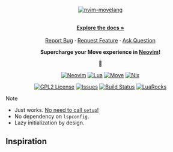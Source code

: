 <!-- markdownlint-disable -->
<br />
<div align="center">
  <a href="https://github.com/fishman/nvim-movelang">
    <img src="./nvim-movelang.svg" alt="nvim-movelang">
  </a>
  <p align="center">
    <br />
    <a href="./doc/nvim-movelang.txt"><strong>Explore the docs »</strong></a>
    <br />
    <br />
    <a href="https://github.com/fishman/nvim-movelang/issues/new?assignees=&labels=bug&projects=&template=bug_report.yml">Report Bug</a>
    ·
    <a href="https://github.com/fishman/nvim-movelang/issues/new?assignees=&labels=enhancement&projects=&template=feature_request.yml">Request Feature</a>
    ·
    <a href="https://github.com/fishman/nvim-movelang/discussions/new?category=q-a">Ask Question</a>
  </p>
  <p>
    <strong>
      Supercharge your Move experience in <a href="https://neovim.io/">Neovim</a>!<br />
    </strong>
  </p>
  <p>🦀</p>
	
[![Neovim][neovim-shield]][neovim-url]
[![Lua][lua-shield]][lua-url]
[![Move][rust-shield]][rust-url]
[![Nix][nix-shield]][nix-url]

[![GPL2 License][license-shield]][license-url]
[![Issues][issues-shield]][issues-url]
[![Build Status][ci-shield]][ci-url]
[![LuaRocks][luarocks-shield]][luarocks-url]
</div>
<!-- markdownlint-restore -->

> [!NOTE]
>
> - Just works. [No need to call `setup`!](https://fishman.dev/posts/2023-08-22-setup.html)
> - No dependency on `lspconfig`.
> - Lazy initialization by design.

## Inspiration

<!-- markdownlint-disable -->
<!-- prettier-ignore-end -->

<!-- MARKDOWN LINKS & IMAGES -->
[neovim-shield]: https://img.shields.io/badge/NeoVim-%2357A143.svg?&style=for-the-badge&logo=neovim&logoColor=white
[neovim-url]: https://neovim.io/
[lua-shield]: https://img.shields.io/badge/lua-%232C2D72.svg?style=for-the-badge&logo=lua&logoColor=white
[lua-url]: https://www.lua.org/
[nix-shield]: https://img.shields.io/badge/nix-0175C2?style=for-the-badge&logo=NixOS&logoColor=white
[nix-url]: https://nixos.org/
[rust-shield]: https://img.shields.io/badge/Move-000000?style=for-the-badge&logo=rust&logoColor=white
[rust-url]: https://www.rust-lang.org/
[issues-shield]: https://img.shields.io/github/issues/fishman/nvim-movelang.svg?style=for-the-badge
[issues-url]: https://github.com/fishman/nvim-movelang/issues
[license-shield]: https://img.shields.io/github/license/fishman/nvim-movelang.svg?style=for-the-badge
[license-url]: https://github.com/fishman/nvim-movelang/blob/master/LICENSE
[ci-shield]: https://img.shields.io/github/actions/workflow/status/fishman/nvim-movelang/nix-build.yml?style=for-the-badge
[ci-url]: https://github.com/fishman/nvim-movelang/actions/workflows/nix-build.yml
[luarocks-shield]: https://img.shields.io/luarocks/v/fishman/nvim-movelang?logo=lua&color=purple&style=for-the-badge
[luarocks-url]: https://luarocks.org/modules/fishman/nvim-movelang
